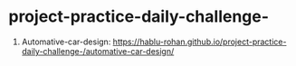# project-practice-daily-challenge-
1. Automative-car-design: https://hablu-rohan.github.io/project-practice-daily-challenge-/automative-car-design/
